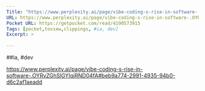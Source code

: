 ```yaml
---
Title: "https://www.perplexity.ai/page/vibe-coding-s-rise-in-software-.OYRvZGhSlGYIqjRND04fA#10b11b50-064e-4bae-b050-8ac955928ed2"
URL: https://www.perplexity.ai/page/vibe-coding-s-rise-in-software-.OYRvZGhSlGYIqjRND04fA#beb9a774-2991-4935-94b0-d6c2af1aeadd
Pocket URL: https://getpocket.com/read/4190573915
Tags: [pocket,toview,clippings, #ia, dev]
Excerpt: >
    
---
```

##ia, #dev


https://www.perplexity.ai/page/vibe-coding-s-rise-in-software-.OYRvZGhSlGYIqjRND04fA#beb9a774-2991-4935-94b0-d6c2af1aeadd

